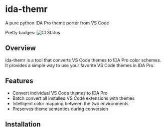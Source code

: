 # ida-themr

A pure python IDA Pro theme porter from VS Code

Pretty badges: ![CI Status](https://github.com/mahmoudimus/ida-themr/actions/workflows/python.yml/badge.svg)

## Overview

ida-themr is a tool that converts VS Code themes to IDA Pro color schemes. It provides a simple way to use your favorite VS Code themes in IDA Pro.

## Features

- Convert individual VS Code themes to IDA Pro
- Batch convert all installed VS Code extensions with themes
- Intelligent color mapping between the two environments
- Preserves theme semantics during conversion

## Installation
